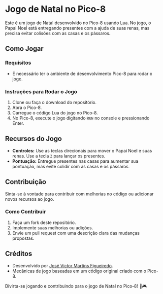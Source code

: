 # Jogo de Natal no Pico-8

Este é um jogo de Natal desenvolvido no Pico-8 usando Lua. No jogo, o Papai Noel está entregando presentes com a ajuda de suas renas, mas precisa evitar colisões com as casas e os pássaros.

## Como Jogar

### Requisitos
- É necessário ter o ambiente de desenvolvimento Pico-8 para rodar o jogo.

### Instruções para Rodar o Jogo
1. Clone ou faça o download do repositório.
2. Abra o Pico-8.
3. Carregue o código Lua do jogo no Pico-8.
4. No Pico-8, execute o jogo digitando `RUN` no console e pressionando Enter.

## Recursos do Jogo

- **Controles:** Use as teclas direcionais para mover o Papai Noel e suas renas. Use a tecla `Z` para lançar os presentes.
- **Pontuação:** Entregue presentes nas casas para aumentar sua pontuação, mas evite colidir com as casas e os pássaros.

## Contribuição
Sinta-se à vontade para contribuir com melhorias no código ou adicionar novos recursos ao jogo.

### Como Contribuir
1. Faça um fork deste repositório.
2. Implemente suas melhorias ou adições.
3. Envie um pull request com uma descrição clara das mudanças propostas.

## Créditos
- Desenvolvido por [José Victor Martins Figueiredo](https://github.com/josevictormobilelink_do_seu_perfil).
- Mecânicas de jogo baseadas em um código original criado com o Pico-8.

Divirta-se jogando e contribuindo para o jogo de Natal no Pico-8! 🎅🎮
